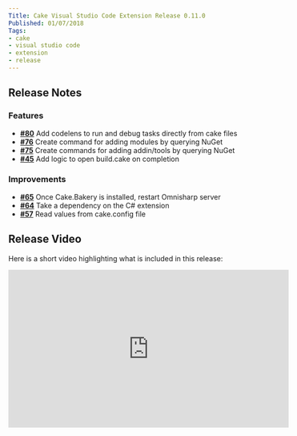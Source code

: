 ```yaml
---
Title: Cake Visual Studio Code Extension Release 0.11.0
Published: 01/07/2018
Tags:
- cake
- visual studio code
- extension
- release
---
```


## Release Notes

### Features

- [__#80__](https://github.com/cake-build/cake-vscode/issues/80) Add codelens to run and debug tasks directly from cake files
- [__#76__](https://github.com/cake-build/cake-vscode/issues/76) Create command for adding modules by querying NuGet
- [__#75__](https://github.com/cake-build/cake-vscode/issues/75) Create commands for adding addin/tools by querying NuGet
- [__#45__](https://github.com/cake-build/cake-vscode/issues/45) Add logic to open build.cake on completion

### Improvements

- [__#65__](https://github.com/cake-build/cake-vscode/issues/65) Once Cake.Bakery is installed, restart Omnisharp server
- [__#64__](https://github.com/cake-build/cake-vscode/issues/64) Take a dependency on the C# extension
- [__#57__](https://github.com/cake-build/cake-vscode/issues/57) Read values from cake.config file

## Release Video

Here is a short video highlighting what is included in this release:

<iframe width="560" height="315" src="https://www.youtube.com/embed/UIMsw2PIiGw" frameborder="0" allow="accelerometer; autoplay; clipboard-write; encrypted-media; gyroscope; picture-in-picture" allowfullscreen></iframe>